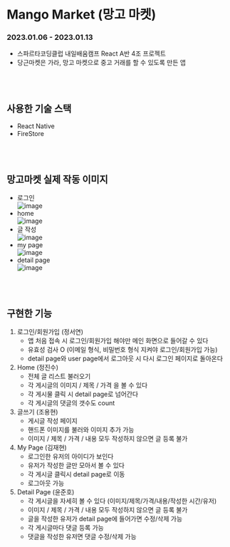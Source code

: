 # Mango Market (망고 마켓)
### 2023.01.06 - 2023.01.13
- 스파르타코딩클럽 내일배움캠프 React A반 4조 프로젝트
- 당근마켓은 가라, 망고 마켓으로 중고 거래를 할 수 있도록 만든 앱
<br>
<br>

## 사용한 기술 스택  
- React Native
- FireStore
<br>
<br>


## 망고마켓 실제 작동 이미지
- 로그인 <br>
![image](https://user-images.githubusercontent.com/95006849/212221253-efd05887-b90d-4992-bdd1-81daa4a83a7f.png)
- home <br>
![image](https://user-images.githubusercontent.com/95006849/212221416-bf80b93d-ee1b-4484-879a-e069dd927ac4.png)
- 글 작성 <br>
![image](https://user-images.githubusercontent.com/95006849/212221555-ece26db0-c71f-4544-908e-d1b98667b6ab.png)
- my page <br>
![image](https://user-images.githubusercontent.com/95006849/212221488-261a9003-9851-4f64-9fa2-022cf94cc981.png)
- detail page <br>
![image](https://user-images.githubusercontent.com/95006849/212221615-195b4427-7fbe-4f64-84a5-efb2de1f39d7.png)
<br>
<br>

## 구현한 기능
1. 로그인/회원가입 (정서연)
    - 앱 처음 접속 시 로그인/회원가입 해야만 메인 화면으로 들어갈 수 있다
    - 유효성 검사 O (이메일 형식, 비밀번호 형식 지켜야 로그인/회원가입 가능)
    - detail page와 user page에서 로그아웃 시 다시 로그인 페이지로 돌아온다
2. Home (정진수)
    - 전체 글 리스트 불러오기
    - 각 게시글의 이미지 / 제목 / 가격 을 볼 수 있다
    - 각 게시물 클릭 시 detail page로 넘어간다
    - 각 게시글의 댓글의 갯수도 count
3. 글쓰기 (조용현)
    - 게시글 작성 페이지
    - 핸드폰 이미지를 불러와 이미지 추가 가능
    - 이미지 / 제목 / 가격 / 내용 모두 작성하지 않으면 글 등록 불가
4. My Page (김재현)
    - 로그인한 유저의 아이디가 보인다
    - 유저가 작성한 글만 모아서 볼 수 있다
    - 각 게시글 클릭시 detail page로 이동
    - 로그아웃 가능
5. Detail Page (윤준호)
    - 각 게시글을 자세히 볼 수 있다 (이미지/제목/가격/내용/작성한 시간/유저)
    - 이미지 / 제목 / 가격 / 내용 모두 작성하지 않으면 글 등록 불가
    - 글을 작성한 유저가 detail page에 들어가면 수정/삭제 가능
    - 각 게시글마다 댓글 등록 가능
    - 댓글을 작성한 유저면 댓글 수정/삭제 가능
